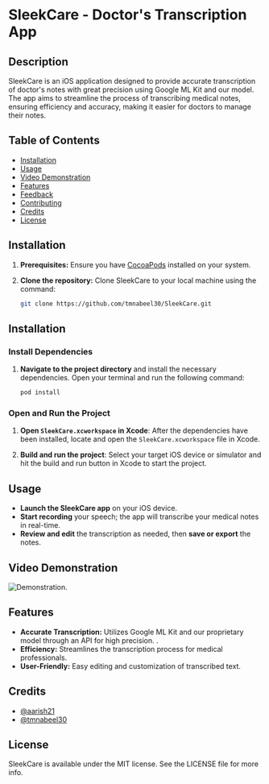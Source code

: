 # SleekCare - Doctor's Transcription App

## Description

SleekCare is an iOS application designed to provide accurate transcription of doctor's notes with great precision using Google ML Kit and our model. The app aims to streamline the process of transcribing medical notes, ensuring efficiency and accuracy, making it easier for doctors to manage their notes.

## Table of Contents

- [Installation](#installation)
- [Usage](#usage)
- [Video Demonstration](#video-demonstration)
- [Features](#features)
- [Feedback](#feedback)
- [Contributing](#contributing)
- [Credits](#credits)
- [License](#license)

## Installation

1. **Prerequisites:** Ensure you have [CocoaPods](https://cocoapods.org/) installed on your system.
2. **Clone the repository:** Clone SleekCare to your local machine using the command:

   ```bash
   git clone https://github.com/tmnabeel30/SleekCare.git
## Installation

### Install Dependencies

1. **Navigate to the project directory** and install the necessary dependencies. Open your terminal and run the following command:

    ```bash
    pod install
    ```

### Open and Run the Project

1. **Open `SleekCare.xcworkspace` in Xcode**: After the dependencies have been installed, locate and open the `SleekCare.xcworkspace` file in Xcode.

2. **Build and run the project**: Select your target iOS device or simulator and hit the build and run button in Xcode to start the project.

## Usage

- **Launch the SleekCare app** on your iOS device.
- **Start recording** your speech; the app will transcribe your medical notes in real-time.
- **Review and edit** the transcription as needed, then **save or export** the notes.

## Video Demonstration

 ![Demonstration](/Working.gif).


## Features

- **Accurate Transcription:** Utilizes Google ML Kit and our proprietary model through an API for high precision. .
- **Efficiency:** Streamlines the transcription process for medical professionals.
- **User-Friendly:** Easy editing and customization of transcribed text.


## Credits

- [@aarish21](https://github.com/aarish21)
- [@tmnabeel30](https://github.com/tmnabeel30)

## License

SleekCare is available under the MIT license. See the LICENSE file for more info.
